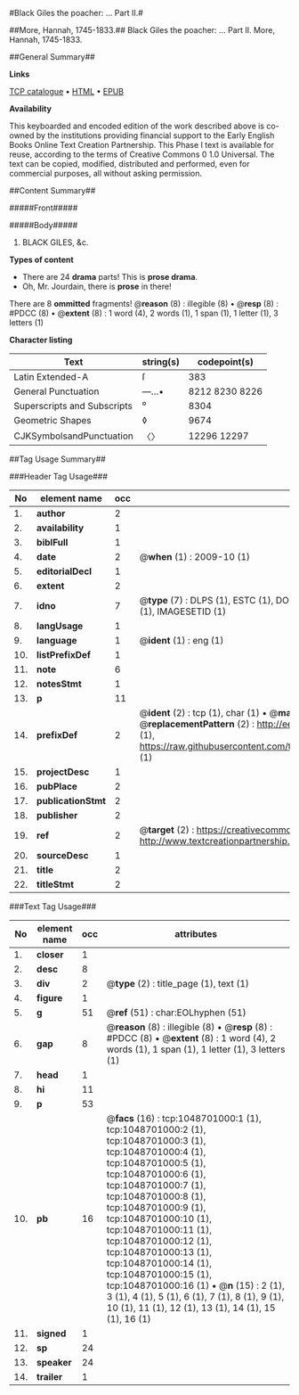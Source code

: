 #Black Giles the poacher: ... Part II.#

##More, Hannah, 1745-1833.##
Black Giles the poacher: ... Part II.
More, Hannah, 1745-1833.

##General Summary##

**Links**

[TCP catalogue](http://www.ota.ox.ac.uk/tcp/)  • 
[HTML](http://tei.it.ox.ac.uk/tcp/Texts-HTML/free/004/004813652.html)  • 
[EPUB](http://tei.it.ox.ac.uk/tcp/Texts-EPUB/free/004/004813652.epub)

**Availability**

This keyboarded and encoded edition of the
	       work described above is co-owned by the institutions
	       providing financial support to the Early English Books
	       Online Text Creation Partnership. This Phase I text is
	       available for reuse, according to the terms of Creative
	       Commons 0 1.0 Universal. The text can be copied,
	       modified, distributed and performed, even for
	       commercial purposes, all without asking permission.


##Content Summary##

#####Front#####

#####Body#####

1. BLACK GILES, &c.

**Types of content**

  * There are 24 **drama** parts! This is **prose drama**.
  * Oh, Mr. Jourdain, there is **prose** in there!

There are 8 **ommitted** fragments! 
 @__reason__ (8) : illegible (8)  •  @__resp__ (8) : #PDCC (8)  •  @__extent__ (8) : 1 word (4), 2 words (1), 1 span (1), 1 letter (1), 3 letters (1)

**Character listing**


|Text|string(s)|codepoint(s)|
|---|---|---|
|Latin Extended-A|ſ|383|
|General Punctuation|—…•|8212 8230 8226|
|Superscripts             and Subscripts|⁰|8304|
|Geometric Shapes|◊|9674|
|CJKSymbolsandPunctuation|〈〉|12296 12297|

##Tag Usage Summary##

###Header Tag Usage###

|No|element name|occ|attributes|
|---|---|---|---|
|1.|__author__|2||
|2.|__availability__|1||
|3.|__biblFull__|1||
|4.|__date__|2| @__when__ (1) : 2009-10 (1)|
|5.|__editorialDecl__|1||
|6.|__extent__|2||
|7.|__idno__|7| @__type__ (7) : DLPS (1), ESTC (1), DOCNO (1), TCP (1), GALEDOCNO (1), CONTENTSET (1), IMAGESETID (1)|
|8.|__langUsage__|1||
|9.|__language__|1| @__ident__ (1) : eng (1)|
|10.|__listPrefixDef__|1||
|11.|__note__|6||
|12.|__notesStmt__|1||
|13.|__p__|11||
|14.|__prefixDef__|2| @__ident__ (2) : tcp (1), char (1)  •  @__matchPattern__ (2) : ([0-9\-]+):([0-9IVX]+) (1), (.+) (1)  •  @__replacementPattern__ (2) : http://eebo.chadwyck.com/downloadtiff?vid=$1&page=$2 (1), https://raw.githubusercontent.com/textcreationpartnership/Texts/master/tcpchars.xml#$1 (1)|
|15.|__projectDesc__|1||
|16.|__pubPlace__|2||
|17.|__publicationStmt__|2||
|18.|__publisher__|2||
|19.|__ref__|2| @__target__ (2) : https://creativecommons.org/publicdomain/zero/1.0/ (1), http://www.textcreationpartnership.org/docs/. (1)|
|20.|__sourceDesc__|1||
|21.|__title__|2||
|22.|__titleStmt__|2||


###Text Tag Usage###

|No|element name|occ|attributes|
|---|---|---|---|
|1.|__closer__|1||
|2.|__desc__|8||
|3.|__div__|2| @__type__ (2) : title_page (1), text (1)|
|4.|__figure__|1||
|5.|__g__|51| @__ref__ (51) : char:EOLhyphen (51)|
|6.|__gap__|8| @__reason__ (8) : illegible (8)  •  @__resp__ (8) : #PDCC (8)  •  @__extent__ (8) : 1 word (4), 2 words (1), 1 span (1), 1 letter (1), 3 letters (1)|
|7.|__head__|1||
|8.|__hi__|11||
|9.|__p__|53||
|10.|__pb__|16| @__facs__ (16) : tcp:1048701000:1 (1), tcp:1048701000:2 (1), tcp:1048701000:3 (1), tcp:1048701000:4 (1), tcp:1048701000:5 (1), tcp:1048701000:6 (1), tcp:1048701000:7 (1), tcp:1048701000:8 (1), tcp:1048701000:9 (1), tcp:1048701000:10 (1), tcp:1048701000:11 (1), tcp:1048701000:12 (1), tcp:1048701000:13 (1), tcp:1048701000:14 (1), tcp:1048701000:15 (1), tcp:1048701000:16 (1)  •  @__n__ (15) : 2 (1), 3 (1), 4 (1), 5 (1), 6 (1), 7 (1), 8 (1), 9 (1), 10 (1), 11 (1), 12 (1), 13 (1), 14 (1), 15 (1), 16 (1)|
|11.|__signed__|1||
|12.|__sp__|24||
|13.|__speaker__|24||
|14.|__trailer__|1||
